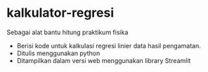 # kalkulator-regresi
Sebagai alat bantu hitung praktikum fisika
- Berisi kode untuk kalkulasi regresi linier data hasil pengamatan.
- Ditulis menggunakan python
- Ditampilkan dalam versi web menggunakan library Streamlit
